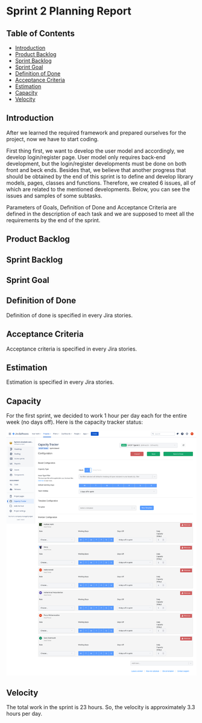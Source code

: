 # Sprint 2 Planning Report

## Table of Contents
- [Introduction](#introduction)
- [Product Backlog](#product-backlog)
- [Sprint Backlog](#sprint-backlog)
- [Sprint Goal](#sprint-goal)
- [Definition of Done](#definition-of-done)
- [Acceptance Criteria](#acceptance-criteria)
- [Estimation](#estimation)
- [Capacity](#capacity)
- [Velocity](#velocity)

## Introduction

After we learned the required framework and prepared ourselves for the project, now we have to start coding.

First thing first, we want to develop the user model and accordingly, we develop login/register page.
User model only requires back-end development, but the login/register developments must be done on both front and beck ends.
Besides that, we believe that another progress that should be obtained by the end of this sprint is to define and develop library models, pages, classes and functions.
Therefore, we created 6 issues, all of which are related to the mentioned developments.
Below, you can see the issues and samples of some subtasks.

Parameters of Goals, Definition of Done and Acceptance Criteria are defined in the description of each task and we are supposed to meet all the requirements by the
end of the sprint.

## Product Backlog


## Sprint Backlog


## Sprint Goal


## Definition of Done
Definition of done is specified in every Jira stories. 

## Acceptance Criteria
Acceptance criteria is specified in every Jira stories. 

## Estimation
Estimation is specified in every Jira stories. 

## Capacity
For the first sprint, we decided to work 1 hour per day each for the entire week (no days off). Here is the capacity tracker status:

![Capacity](./img/Sprint1%20capacity.png)

## Velocity
The total work in the sprint is 23 hours. So, the velocity is approximately 3.3 hours per day.

